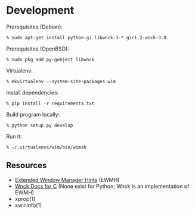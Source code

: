 Development
===========

Prerequisites (Debian):

    % sudo apt-get install python-gi libwnck-3-* gir1.2-wnck-3.0

Prerequisites (OpenBSD):

    % sudo pkg_add py-gobject libwnck

Virtualenv:

    % mkvirtualenv --system-site-packages wim

Install dependencies:

    % pip install -r requirements.txt

Build program locally:

    % python setup.py develop

Run it:

    % ~/.virtualenvs/wim/bin/wimsh

Resources
---------

* [Extended Window Manager Hints][ewmh] (EWMH)
* [Wnck Docs for C][docs] (None exist for Python; Wnck is an implementation of
  EWMH)
* xprop(1)
* xwininfo(1)

[ewmh]: http://standards.freedesktop.org/wm-spec/wm-spec-latest.html
[docs]: https://developer.gnome.org/libwnck/stable/core.html
